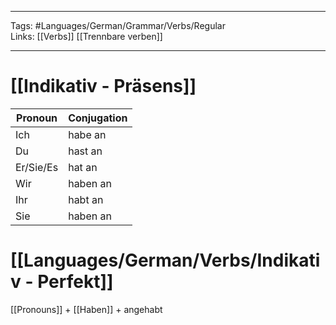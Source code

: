 ___
Tags: #Languages/German/Grammar/Verbs/Regular  
Links: [[Verbs]] [[Trennbare verben]]
___
# [[Indikativ - Präsens]]
Pronoun|Conjugation
------------ | ------------
Ich | habe an
Du | hast an
Er/Sie/Es | hat an
Wir | haben an
Ihr | habt an
Sie | haben an


# [[Languages/German/Verbs/Indikativ - Perfekt]]
[[Pronouns]] + [[Haben]] + angehabt